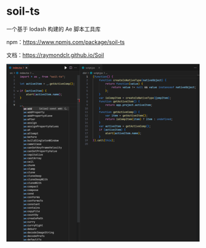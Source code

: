 # soil-ts

一个基于 lodash 构建的 Ae 脚本工具库

npm：https://www.npmjs.com/package/soil-ts

文档：https://raymondclr.github.io/Soil

![image](assets/sample.png)

